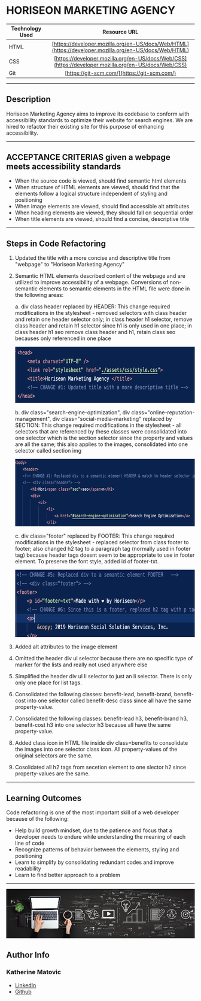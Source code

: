 # HORISEON MARKETING AGENCY

| Technology Used         | Resource URL           | 
| ------------- |:-------------:| 
| HTML    | [https://developer.mozilla.org/en-US/docs/Web/HTML](https://developer.mozilla.org/en-US/docs/Web/HTML) | 
| CSS     | [https://developer.mozilla.org/en-US/docs/Web/CSS](https://developer.mozilla.org/en-US/docs/Web/CSS)      |   
| Git | [https://git-scm.com/](https://git-scm.com/)     |    

<hr>

## Description

Horiseon Marketing Agency aims to improve its codebase to conform with accessibility standards to optimize their website for search engines. We are hired to refactor their existing site for this purpose of enhancing accessibility. 

<hr>

## ACCEPTANCE CRITERIAS given a webpage meets accessibility standards
* When the source code is viewed, should find semantic html elements
* When structure of HTML elements are viewed, should find that the elements follow a logical structure independent of styling and positioning
* When image elements are viewed, should find accessible alt attributes
* When heading elements are viewed, they should fall on sequential order
* When title elements are viewed, should find a concise, descriptive title

<hr>

## Steps in Code Refactoring

1. Updated the title with a more concise and descriptive title from "webpage" to "Horiseon Marketing Agency"

2. Semantic HTML elements described content of the webpage and are utilized to improve accessibility of a webpage. Conversions of non-semantic elements to semantic elements in the HTML file were done in the following areas:

    a. div class header replaced by HEADER: This change required modifications in the stylesheet - removed selectors with class header and retain one header selector only; in class header h1 selector, remove class header and retain h1 selector since h1 is only used in one place; in class header h1 seo remove class header and h1, retain class seo becauses only referenced in one place

    <img src="assets/images/title.png" alt="title" width=550px height=150px/>

    b. div class="search-engine-optimization", div class="online-reputation-management", div class="social-media-marketing" replaced by SECTION: This change required modifications in the stylesheet - all selectors that are referenced by these classes were consolidated into one selector which is the section selector since the property and values are all the same; this also applies to the images, consolidated into one selector called section img

    <img src="assets/images/header.png" alt="header" width=600px height=180px/>

    c. div class="footer" replaced by FOOTER: This change required modifications in the stylesheet - replaced selector from class footer to footer; also changed h2 tag to a paragraph tag (normally used in footer tag) because header tags doesnt seem to be appropriate to use in footer element. To preserve the font style, added id of footer-txt.

     <img src="assets/images/footer.png" alt="footer" width=600px height=180px/>

3. Added alt attributes to the image element 

4. Omitted the header div ul selector because there are no specific type of marker for the lists and really not used anywhere else

5. Simplified the header div ul li selector to just an li selector. There is only only one place for list tags.

6. Consolidated the following classes: benefit-lead, benefit-brand, benefit-cost into one selector called benefit-desc class since all have the same property-value.

7. Consolidated the following classes: benefit-lead h3, benefit-brand h3, benefit-cost h3 into one selector h3 because all have the same property-value.

8. Added class icon in HTML file inside div class=benefits to consolidate the images into one selector class icon. All property-values of the original selectors are the same.

9. Cosolidated all h2 tags from secetion element to one slector h2 since property-values are the same.


<hr>

## Learning Outcomes

Code refactoring is one of the most important skill of a web developer because of the following:
* Help build growth mindset, due to the patience and focus that a developer needs to endure while understanding the meaning of each line of code
* Recognize patterns of behavior between the elements, styling and positioning
* Learn to simplify by consolidating redundant codes and improve readability
* Learn to find better approach to a problem

<hr>

 <img src="assets/images/marketing.jpeg" alt="marketing" />

## Author Info
### Katherine Matovic
* [LinkedIn](https://www.linkedin.com/in/katherine-matovic-911666200/)
* [Github](https://github.com/kfmatovic716)

